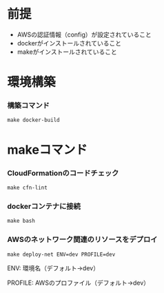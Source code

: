 # 前提
- AWSの認証情報（config）が設定されていること
- dockerがインストールされていること
- makeがインストールされていること

# 環境構築

### 構築コマンド
```
make docker-build
```

# makeコマンド

### CloudFormationのコードチェック
```
make cfn-lint
```

### dockerコンテナに接続
```
make bash
```

### AWSのネットワーク関連のリソースをデプロイ
```
make deploy-net ENV=dev PROFILE=dev
```
ENV: 環境名（デフォルト->dev）

PROFILE: AWSのプロファイル（デフォルト->dev）